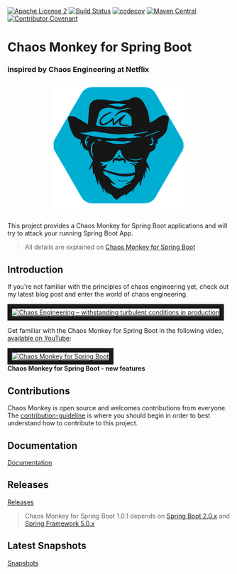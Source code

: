 [![Apache License 2](https://img.shields.io/badge/license-ASF2-blue.svg)](https://www.apache.org/licenses/LICENSE-2.0.txt)
[![Build Status](https://travis-ci.org/codecentric/chaos-monkey-spring-boot.svg?branch=master)](https://travis-ci.org/codecentric/chaos-monkey-spring-boot)
[![codecov](https://codecov.io/gh/codecentric/chaos-monkey-spring-boot/branch/master/graph/badge.svg)](https://codecov.io/gh/codecentric/chaos-monkey-spring-boot)
[![Maven Central](https://maven-badges.herokuapp.com/maven-central/de.codecentric/chaos-monkey-spring-boot/badge.svg)](https://maven-badges.herokuapp.com/maven-central/de.codecentric/chaos-monkey-spring-boot/)
[![Contributor Covenant](https://img.shields.io/badge/Contributor%20Covenant-v2.0%20adopted-ff69b4.svg)](CODE_OF_CONDUCT.adoc)  

# Chaos Monkey for Spring Boot
### inspired by Chaos Engineering at Netflix

<p align="center">
  <img src="docs/images/sb-chaos-monkey-logo.png">
</p>

This project provides a Chaos Monkey for Spring Boot applications and will try to attack your running Spring Boot App.

>All details are explained on [Chaos Monkey for Spring Boot](https://codecentric.github.io/chaos-monkey-spring-boot/)

## Introduction
If you're not familiar with the principles of chaos engineering yet, check out my latest blog post and enter the world of chaos engineering.

<a href="https://blog.codecentric.de/en/2018/07/chaos-engineering/" target="_blank"><img src="https://pbs.twimg.com/media/DhaRNO7XUAAi00i.jpg" 
alt="Chaos Engineering – withstanding turbulent conditions in production" width="260" height="155" border="10" /></a><br>

Get familiar with the Chaos Monkey for Spring Boot in the following video, <a href="https://goo.gl/r2Tmig" target="_blank">available on YouTube</a>:

<a href="https://goo.gl/r2Tmig" target="_blank"><img src="https://i.ytimg.com/vi/7sQiIR9qCdA/maxresdefault.jpg" 
alt="Chaos Monkey for Spring Boot" width="260" height="155" border="10" /></a><br>
**Chaos Monkey for Spring Boot - new features**

## Contributions 
Chaos Monkey is open source and welcomes contributions from everyone. The <a href="https://github.com/codecentric/chaos-monkey-spring-boot/blob/master/CONTRIBUTING.adoc" target="_blank">contribution-guideline</a> is where you should begin in order to best understand how to contribute to this project. 


## Documentation
[Documentation](https://codecentric.github.io/chaos-monkey-spring-boot/#docs)

## Releases
[Releases](https://codecentric.github.io/chaos-monkey-spring-boot/#releases)

>Chaos Monkey for Spring Boot 1.0.1 depends on [Spring Boot 2.0.x](https://projects.spring.io/spring-boot/) and [Spring Framework 5.0.x](https://projects.spring.io/spring-framework/)


## Latest Snapshots
[Snapshots](https://codecentric.github.io/chaos-monkey-spring-boot/#snapshots)
